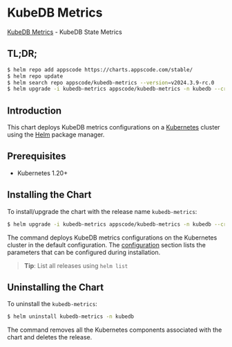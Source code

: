 # KubeDB Metrics

[KubeDB Metrics](https://github.com/kubedb) - KubeDB State Metrics

## TL;DR;

```bash
$ helm repo add appscode https://charts.appscode.com/stable/
$ helm repo update
$ helm search repo appscode/kubedb-metrics --version=v2024.3.9-rc.0
$ helm upgrade -i kubedb-metrics appscode/kubedb-metrics -n kubedb --create-namespace --version=v2024.3.9-rc.0
```

## Introduction

This chart deploys KubeDB metrics configurations on a [Kubernetes](http://kubernetes.io) cluster using the [Helm](https://helm.sh) package manager.

## Prerequisites

- Kubernetes 1.20+

## Installing the Chart

To install/upgrade the chart with the release name `kubedb-metrics`:

```bash
$ helm upgrade -i kubedb-metrics appscode/kubedb-metrics -n kubedb --create-namespace --version=v2024.3.9-rc.0
```

The command deploys KubeDB metrics configurations on the Kubernetes cluster in the default configuration. The [configuration](#configuration) section lists the parameters that can be configured during installation.

> **Tip**: List all releases using `helm list`

## Uninstalling the Chart

To uninstall the `kubedb-metrics`:

```bash
$ helm uninstall kubedb-metrics -n kubedb
```

The command removes all the Kubernetes components associated with the chart and deletes the release.


